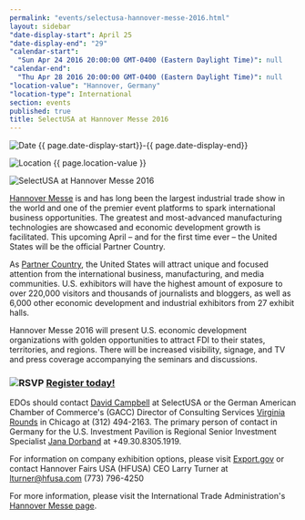 ```yaml
---
permalink: "events/selectusa-hannover-messe-2016.html"
layout: sidebar
"date-display-start": April 25
"date-display-end": "29"
"calendar-start": 
  "Sun Apr 24 2016 20:00:00 GMT-0400 (Eastern Daylight Time)": null
"calendar-end": 
  "Thu Apr 28 2016 20:00:00 GMT-0400 (Eastern Daylight Time)": null
"location-value": "Hannover, Germany"
"location-type": International
section: events
published: true
title: SelectUSA at Hannover Messe 2016
---
```




![Date](https://google.github.io/material-design-icons/action/svg/design/ic_event_24px.svg "Date") {{ page.date-display-start}}-{{ page.date-display-end}}

![Location](http://google.github.io/material-design-icons/social/svg/design/ic_location_city_24px.svg "Location") {{ page.location-value }}

<span class="imgleft">![SelectUSA at Hannover Messe 2016]({{site.baseurl}}/images/HM16Banner_white_largest.jpg)</span>

[Hannover Messe](http://www.hannovermesse.de/home) is and has long been the largest industrial trade show in the world and one of the premier event platforms to spark international business opportunities. The greatest and most-advanced manufacturing technologies are showcased and economic development growth is facilitated. This upcoming April – and for the first time ever – the United States will be the official Partner Country.

As [Partner Country](http://www.hannovermesse.de/en/program/partner-country/), the United States will attract unique and focused attention from the international business, manufacturing, and media communities. U.S. exhibitors will have the highest amount of exposure to over 220,000 visitors and thousands of journalists and bloggers, as well as 6,000 other economic development and industrial exhibitors from 27 exhibit halls.

Hannover Messe 2016 will present U.S. economic development organizations with golden opportunities to attract FDI to their states, territories, and regions. There will be increased visibility, signage, and TV and press coverage accompanying the seminars and discussions. 

### ![RSVP](https://google.github.io/material-design-icons/content/svg/design/ic_send_24px.svg "RSVP") [Register today!](http://www.export.gov/pennsylvania/pittsburgh/hm16interestregistration/index.asp)


EDOs should contact [David Campbell](mailto:david.campbell@trade.gov) at SelectUSA or the German American Chamber of Commerce's (GACC) Director of Consulting Services [Virginia Rounds](mailto:rounds@gaccmidwest.org) in Chicago at (312) 494-2163. The primary person of contact in Germany for the U.S. Investment Pavilion is Regional Senior Investment Specialist [Jana Dorband](mailto:Jana.Dorband@trade.gov) at +49.30.8305.1919.

For information on company exhibition options, please visit [Export.gov](http://www.export.gov/germany/TradeShowsEvents/FeaturedGermanTradeShows/hannoverfair/index.asp) or contact Hannover Fairs USA (HFUSA) CEO Larry Turner at [lturner@hfusa.com](mailto:lturner@hfusa.com?Subject=Hannover%20Messe%202016%20company%20exhibitor%20registration) (773) 796-4250 

For more information, please visit the International Trade Administration's [Hannover Messe page](http://trade.gov/events/hannovermesse/).
